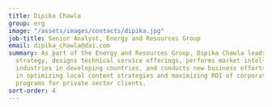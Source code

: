 ```yaml
---
title: Dipika Chawla
group: erg
image: "/assets/images/contacts/dipika.jpg"
job-title: Senior Analyst, Energy and Resources Group
email: dipika_chawla@dai.com
summary: As part of the Energy and Resources Group, Dipika Chawla leads the communications
  strategy, designs technical service offerings, performs market intelligence on extractive
  industries in developing countries, and conducts new business efforts. She specializes
  in optimizing local content strategies and maximizing ROI of corporate social investment
  programs for private sector clients.
sort-order: 4
---
```


